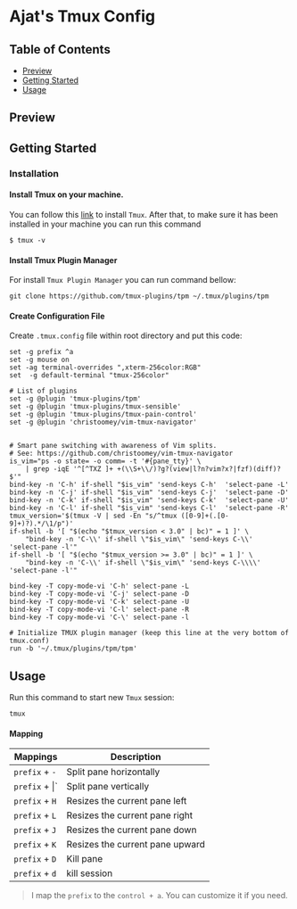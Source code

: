 # Ajat's Tmux Config

## Table of Contents

-   [Preview](#preview)
-   [Getting Started](#getting-started)
-   [Usage](#usage)


## Preview

## Getting Started

### Installation

#### Install Tmux on your machine. 
You can follow this [link](https://github.com/tmux/tmux/wiki/Installing#installing-tmux) to install `Tmux`.
After that, to make sure it has been installed in your machine you can run this command

```
$ tmux -v
```

#### Install Tmux Plugin Manager
For install `Tmux Plugin Manager` you can run command bellow:

```
git clone https://github.com/tmux-plugins/tpm ~/.tmux/plugins/tpm
```

#### Create Configuration File
Create `.tmux.config` file within root directory and put this code:

```
set -g prefix ^a
set -g mouse on
set -ag terminal-overrides ",xterm-256color:RGB"
set  -g default-terminal "tmux-256color"

# List of plugins
set -g @plugin 'tmux-plugins/tpm'
set -g @plugin 'tmux-plugins/tmux-sensible'
set -g @plugin 'tmux-plugins/tmux-pain-control'
set -g @plugin 'christoomey/vim-tmux-navigator'


# Smart pane switching with awareness of Vim splits.
# See: https://github.com/christoomey/vim-tmux-navigator
is_vim="ps -o state= -o comm= -t '#{pane_tty}' \
    | grep -iqE '^[^TXZ ]+ +(\\S+\\/)?g?(view|l?n?vim?x?|fzf)(diff)?$'"
bind-key -n 'C-h' if-shell "$is_vim" 'send-keys C-h'  'select-pane -L'
bind-key -n 'C-j' if-shell "$is_vim" 'send-keys C-j'  'select-pane -D'
bind-key -n 'C-k' if-shell "$is_vim" 'send-keys C-k'  'select-pane -U'
bind-key -n 'C-l' if-shell "$is_vim" 'send-keys C-l'  'select-pane -R'
tmux_version='$(tmux -V | sed -En "s/^tmux ([0-9]+(.[0-9]+)?).*/\1/p")'
if-shell -b '[ "$(echo "$tmux_version < 3.0" | bc)" = 1 ]' \
    "bind-key -n 'C-\\' if-shell \"$is_vim\" 'send-keys C-\\'  'select-pane -l'"
if-shell -b '[ "$(echo "$tmux_version >= 3.0" | bc)" = 1 ]' \
    "bind-key -n 'C-\\' if-shell \"$is_vim\" 'send-keys C-\\\\'  'select-pane -l'"

bind-key -T copy-mode-vi 'C-h' select-pane -L
bind-key -T copy-mode-vi 'C-j' select-pane -D
bind-key -T copy-mode-vi 'C-k' select-pane -U
bind-key -T copy-mode-vi 'C-l' select-pane -R
bind-key -T copy-mode-vi 'C-\' select-pane -l

# Initialize TMUX plugin manager (keep this line at the very bottom of tmux.conf)
run -b '~/.tmux/plugins/tpm/tpm'
```

## Usage

Run this command to start new `Tmux` session:
```
tmux
```

#### Mapping
| Mappings           | Description                                |
| ---------------    | ------------------------------------------ |
| `prefix` + `-`     | Split pane horizontally                    |
| `prefix` + &#124;` | Split pane vertically                      |
| `prefix` + `H`     | Resizes the current pane left              |
| `prefix` + `L`     | Resizes the current pane right             |
| `prefix` + `J`     | Resizes the current pane down              |
| `prefix` + `K`     | Resizes the current pane upward            |
| `prefix` + `D`     | Kill pane                                  |
| `prefix` + `d`     | kill session                               |

> I map the `prefix` to the `control + a`. You can customize it if you need.
